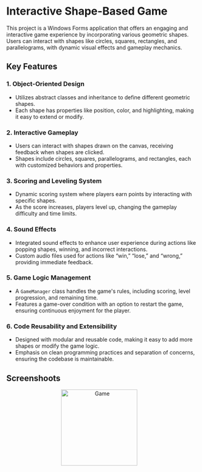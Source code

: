 # **Interactive Shape-Based Game**

This project is a Windows Forms application that offers an engaging and interactive game experience by incorporating various geometric shapes. Users can interact with shapes like circles, squares, rectangles, and parallelograms, with dynamic visual effects and gameplay mechanics.

## **Key Features**

### 1. **Object-Oriented Design**  
- Utilizes abstract classes and inheritance to define different geometric shapes.  
- Each shape has properties like position, color, and highlighting, making it easy to extend or modify.

### 2. **Interactive Gameplay**  
- Users can interact with shapes drawn on the canvas, receiving feedback when shapes are clicked.  
- Shapes include circles, squares, parallelograms, and rectangles, each with customized behaviors and properties.

### 3. **Scoring and Leveling System**  
- Dynamic scoring system where players earn points by interacting with specific shapes.  
- As the score increases, players level up, changing the gameplay difficulty and time limits.

### 4. **Sound Effects**  
- Integrated sound effects to enhance user experience during actions like popping shapes, winning, and incorrect interactions.  
- Custom audio files used for actions like “win,” “lose,” and “wrong,” providing immediate feedback.

### 5. **Game Logic Management**  
- A `GameManager` class handles the game's rules, including scoring, level progression, and remaining time.  
- Features a game-over condition with an option to restart the game, ensuring continuous enjoyment for the player.

### 6. **Code Reusability and Extensibility**  
- Designed with modular and reusable code, making it easy to add more shapes or modify the game logic.  
- Emphasis on clean programming practices and separation of concerns, ensuring the codebase is maintainable.

## **Screenshoots**
<div align="center">
  <img src="https://github.com/user-attachments/assets/722065ab-5636-46b1-b470-5c368f3075db" alt="Game" width="200" />
  &nbsp;&nbsp;&nbsp;
